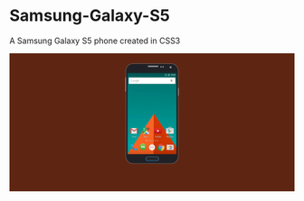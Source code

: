 # Samsung-Galaxy-S5
A Samsung Galaxy S5 phone created in CSS3

![Screenshot](https://raw.githubusercontent.com/DaBhai13/Samsung-Galaxy-S5/master/img/Screenshot.png)